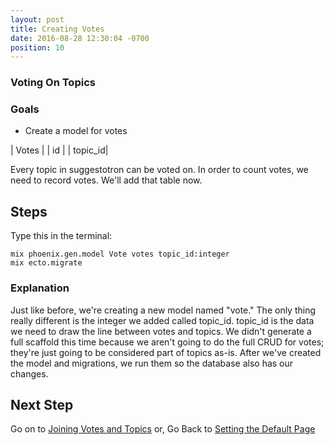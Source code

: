 ```yaml
---
layout: post
title: Creating Votes
date: 2016-08-28 12:30:04 -0700
position: 10
---
```

### Voting On Topics

### Goals
* Create a model for votes


| Votes   |
| id      |
| topic_id|


Every topic in suggestotron can be voted on. In order to count votes, we need to record votes. We'll add that table now.

## Steps
Type this in the terminal:
```
mix phoenix.gen.model Vote votes topic_id:integer
mix ecto.migrate
```

### Explanation

Just like before, we're creating a new model named "vote."
The only thing really different is the integer we added called topic_id.
topic_id is the data we need to draw the line between votes and topics.
We didn't generate a full scaffold this time because we aren't going to do the full CRUD for votes; they're just going to be considered part of topics as-is. After we've created the model and migrations, we run them so the database also has our changes.

## Next Step
Go on to [Joining Votes and Topics](/suggestotron/10-joining-votes-and-topics.html)
or,
Go Back to [Setting the Default Page](/suggestotron/09-setting-the-default-page.html)
